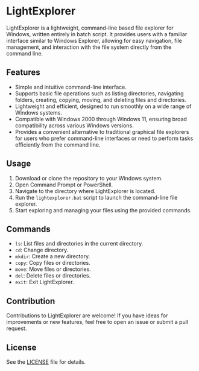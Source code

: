 # LightExplorer

LightExplorer is a lightweight, command-line based file explorer for Windows, written entirely in batch script. It provides users with a familiar interface similar to Windows Explorer, allowing for easy navigation, file management, and interaction with the file system directly from the command line.

## Features
- Simple and intuitive command-line interface.
- Supports basic file operations such as listing directories, navigating folders, creating, copying, moving, and deleting files and directories.
- Lightweight and efficient, designed to run smoothly on a wide range of Windows systems.
- Compatible with Windows 2000 through Windows 11, ensuring broad compatibility across various Windows versions.
- Provides a convenient alternative to traditional graphical file explorers for users who prefer command-line interfaces or need to perform tasks efficiently from the command line.

## Usage
1. Download or clone the repository to your Windows system.
2. Open Command Prompt or PowerShell.
3. Navigate to the directory where LightExplorer is located.
4. Run the `lightexplorer.bat` script to launch the command-line file explorer.
5. Start exploring and managing your files using the provided commands.

## Commands
- `ls`: List files and directories in the current directory.
- `cd`: Change directory.
- `mkdir`: Create a new directory.
- `copy`: Copy files or directories.
- `move`: Move files or directories.
- `del`: Delete files or directories.
- `exit`: Exit LightExplorer.

## Contribution
Contributions to LightExplorer are welcome! If you have ideas for improvements or new features, feel free to open an issue or submit a pull request.

## License
See the [LICENSE](LICENSE) file for details.
